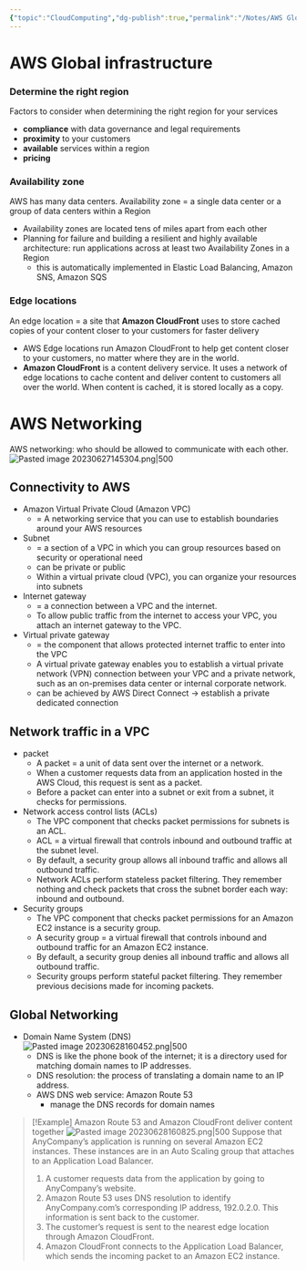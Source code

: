 ```yaml
---
{"topic":"CloudComputing","dg-publish":true,"permalink":"/Notes/AWS Global infrastructure & Networking/","dgPassFrontmatter":true,"noteIcon":""}
---
```


# AWS Global infrastructure 
### Determine the right region
Factors to consider when determining the right region for your services
- **compliance** with data governance and legal requirements
- **proximity** to your customers
- **available** services within a region
- **pricing** 
### Availability zone 
AWS has many data centers. Availability zone =  a single data center or a group of data centers within a Region
- Availability zones are located tens of miles apart from each other 
- Planning for failure and building a resilient and highly available architecture: run applications across at least two Availability Zones in a Region 
	- this is automatically implemented in Elastic Load Balancing, Amazon SNS, Amazon SQS
### Edge locations
An edge location = a site that **Amazon CloudFront** uses to store cached copies of your content closer to your customers for faster delivery
- AWS Edge locations run Amazon CloudFront to help get content closer to your customers, no matter where they are in the world.
- **Amazon CloudFront** is a content delivery service. It uses a network of edge locations to cache content and deliver content to customers all over the world. When content is cached, it is stored locally as a copy.


# AWS Networking
AWS networking: who should be allowed to communicate with each other.
![Pasted image 20230627145304.png|500](/img/user/assets/images/Pasted%20image%2020230627145304.png)
## Connectivity to AWS
- Amazon Virtual Private Cloud (Amazon VPC)
	- = A networking service that you can use to establish boundaries around your AWS resources 
- Subnet
	- = a section of a VPC in which you can group resources based on security or operational need
	- can be private or public
	- Within a virtual private cloud (VPC), you can organize your resources into subnets
- Internet gateway
	- = a connection between a VPC and the internet.
	- To allow public traffic from the internet to access your VPC, you attach an internet gateway to the VPC.
- Virtual private gateway
	- =  the component that allows protected internet traffic to enter into the VPC
	- A virtual private gateway enables you to establish a virtual private network (VPN) connection between your VPC and a private network, such as an on-premises data center or internal corporate network.  
	- can be achieved by AWS Direct Connect -> establish a private dedicated connection 

## Network traffic in a VPC
- packet
	- A packet = a unit of data sent over the internet or a network.
	- When a customer requests data from an application hosted in the AWS Cloud, this request is sent as a packet.
	- Before a packet can enter into a subnet or exit from a subnet, it checks for permissions. 
- Network access control lists (ACLs)
	- The VPC component that checks packet permissions for subnets is an ACL.
	- ACL = a virtual firewall that controls inbound and outbound traffic at the subnet level.
	- By default, a security group allows all inbound traffic and allows all outbound traffic.
	- Network ACLs perform stateless packet filtering. They remember nothing and check packets that cross the subnet border each way: inbound and outbound. 
- Security groups
	- The VPC component that checks packet permissions for an Amazon EC2 instance is a security group.
	- A security group = a virtual firewall that controls inbound and outbound traffic for an Amazon EC2 instance.
	- By default, a security group denies all inbound traffic and allows all outbound traffic.
	- Security groups perform stateful packet filtering. They remember previous decisions made for incoming packets.

## Global Networking
- Domain Name System (DNS) ![Pasted image 20230628160452.png|500](/img/user/assets/images/Pasted%20image%2020230628160452.png)
	- DNS is like the phone book of the internet; it is a directory used for matching domain names to IP addresses.
	- DNS resolution: the process of translating a domain name to an IP address. 
	- AWS DNS web service: Amazon Route 53 
		-  manage the DNS records for domain names
>[!Example] Amazon Route 53 and Amazon CloudFront deliver content together ![Pasted image 20230628160825.png|500](/img/user/assets/images/Pasted%20image%2020230628160825.png)
>Suppose that AnyCompany’s application is running on several Amazon EC2 instances. These instances are in an Auto Scaling group that attaches to an Application Load Balancer. 
>1. A customer requests data from the application by going to AnyCompany’s website. 
>2. Amazon Route 53 uses DNS resolution to identify AnyCompany.com’s corresponding IP address, 192.0.2.0. This information is sent back to the customer. 
>3. The customer’s request is sent to the nearest edge location through Amazon CloudFront. 
>4. Amazon CloudFront connects to the Application Load Balancer, which sends the incoming packet to an Amazon EC2 instance.






